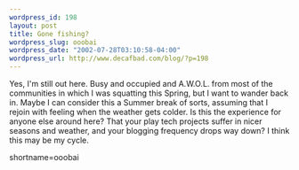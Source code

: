 ```yaml
--- 
wordpress_id: 198
layout: post
title: Gone fishing?
wordpress_slug: ooobai
wordpress_date: "2002-07-28T03:10:58-04:00"
wordpress_url: http://www.decafbad.com/blog/?p=198
---
```

<p>Yes, I'm still out here.  Busy and occupied and A.W.O.L. from most of the communities in which I was squatting this Spring, but I want to wander back in.  Maybe I can consider this a Summer break of sorts, assuming that I rejoin with feeling when the weather gets colder.  Is this the experience for anyone else around here?  That your play tech projects suffer in nicer seasons and weather, and your blogging frequency drops way down?  I think this may be my cycle.</p>
<!--more-->
shortname=ooobai
